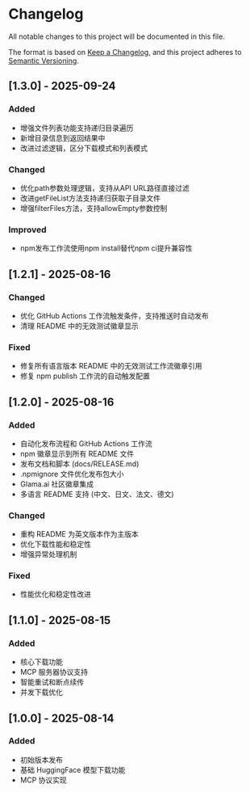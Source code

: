 # Changelog

All notable changes to this project will be documented in this file.

The format is based on [Keep a Changelog](https://keepachangelog.com/en/1.0.0/),
and this project adheres to [Semantic Versioning](https://semver.org/spec/v2.0.0.html).

## [1.3.0] - 2025-09-24

### Added
- 增强文件列表功能支持递归目录遍历
- 新增目录信息到返回结果中
- 改进过滤逻辑，区分下载模式和列表模式

### Changed
- 优化path参数处理逻辑，支持从API URL路径直接过滤
- 改进getFileList方法支持递归获取子目录文件
- 增强filterFiles方法，支持allowEmpty参数控制

### Improved
- npm发布工作流使用npm install替代npm ci提升兼容性

## [1.2.1] - 2025-08-16

### Changed
- 优化 GitHub Actions 工作流触发条件，支持推送时自动发布
- 清理 README 中的无效测试徽章显示

### Fixed
- 修复所有语言版本 README 中的无效测试工作流徽章引用
- 修复 npm publish 工作流的自动触发配置

## [1.2.0] - 2025-08-16

### Added
- 自动化发布流程和 GitHub Actions 工作流
- npm 徽章显示到所有 README 文件
- 发布文档和脚本 (docs/RELEASE.md)
- .npmignore 文件优化发布包大小
- Glama.ai 社区徽章集成
- 多语言 README 支持 (中文、日文、法文、德文)

### Changed
- 重构 README 为英文版本作为主版本
- 优化下载性能和稳定性
- 增强异常处理机制

### Fixed
- 性能优化和稳定性改进

## [1.1.0] - 2025-08-15

### Added
- 核心下载功能
- MCP 服务器协议支持
- 智能重试和断点续传
- 并发下载优化

## [1.0.0] - 2025-08-14

### Added
- 初始版本发布
- 基础 HuggingFace 模型下载功能
- MCP 协议实现